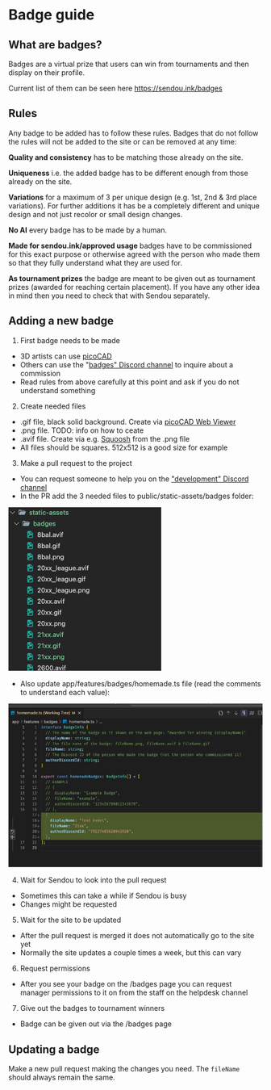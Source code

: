 # Badge guide

## What are badges?

Badges are a virtual prize that users can win from tournaments and then display on their profile.

Current list of them can be seen here https://sendou.ink/badges

## Rules

Any badge to be added has to follow these rules. Badges that do not follow the rules will not be added to the site or can be removed at any time:

**Quality and consistency** has to be matching those already on the site.

**Uniqueness** i.e. the added badge has to be different enough from those already on the site.

**Variations** for a maximum of 3 per unique design (e.g. 1st, 2nd & 3rd place variations). For further additions it has be a completely different and unique design and not just recolor or small design changes.

**No AI** every badge has to be made by a human.

**Made for sendou.ink/approved usage** badges have to be commissioned for this exact purpose or otherwise agreed with the person who made them so that they fully understand what they are used for.

**As tournament prizes** the badge are meant to be given out as tournament prizes (awarded for reaching certain placement). If you have any other idea in mind then you need to check that with Sendou separately.

## Adding a new badge

1. First badge needs to be made
- 3D artists can use [picoCAD](https://johanpeitz.itch.io/picocad)
- Others can use the "[badges" Discord channel](https://discord.gg/sendou) to inquire about a commission
- Read rules from above carefully at this point and ask if you do not understand something
2. Create needed files
- .gif file, black solid background. Create via [picoCAD Web Viewer](https://lucatronica.github.io/picocad-web-viewer/)
- .png file. TODO: info on how to ceate
- .avif file. Create via e.g. [Squoosh](https://squoosh.app/) from the .png file
- All files should be squares. 512x512 is a good size for example
3. Make a pull request to the project
- You can request someone to help you on the ["development" Discord channel](https://discord.gg/sendou)
- In the PR add the 3 needed files to public/static-assets/badges folder:

![alt text](img/badges-1.png)

- Also update app/features/badges/homemade.ts file (read the comments to understand each value):

![alt text](img/badges-2.png)

4. Wait for Sendou to look into the pull request
- Sometimes this can take a while if Sendou is busy
- Changes might be requested

5. Wait for the site to be updated
- After the pull request is merged it does not automatically go to the site yet
- Normally the site updates a couple times a week, but this can vary

6. Request permissions
- After you see your badge on the /badges page you can request manager permissions to it on from the staff on the helpdesk channel

7. Give out the badges to tournament winners
- Badge can be given out via the /badges page

## Updating a badge

Make a new pull request making the changes you need. The `fileName` should always remain the same.
